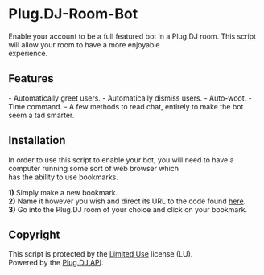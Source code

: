 Plug.DJ-Room-Bot
================
Enable your account to be a full featured bot in a Plug.DJ room. This script will allow your room to have a more enjoyable<br>
experience.

<h2>Features</h2>
- Automatically greet users.
- Automatically dismiss users.
- Auto-woot.
- Time command.
- A few methods to read chat, entirely to make the bot seem a tad smarter.

<h2>Installation</h2>
In order to use this script to enable your bot, you will need to have a computer running some sort of web browser which<br>
has the ability to use bookmarks.

<b>1)</b> Simply make a new bookmark.<br>
<b>2)</b> Name it however you wish and direct its URL to the code found <a href="http://bit.ly/SRQVIQ">here</a>.<br>
<b>3)</b> Go into the Plug.DJ room of your choice and click on your bookmark.<br>

<h2>Copyright</h2>
This script is protected by the <a href="http://harry-j.com/projects/LU.txt">Limited Use</a> license (LU).<br>
Powered by the <a href="http://blog.plug.dj/api-documentation/">Plug.DJ API</a>.